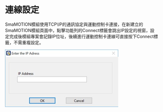 # 連線設定

SmaMOTION模組使用TCP\IP的通訊協定與運動控制卡連接，在新建立的SmaMOTION模組頁面中，點擊功能列的Connect標籤會跳出IP設定的視窗，設定完成後模組專案會記錄IP位址，後續進行運動控制卡連線可直接按下Connect標籤，不需重複設定。

![](../.gitbook/assets/servoip.jpg)

